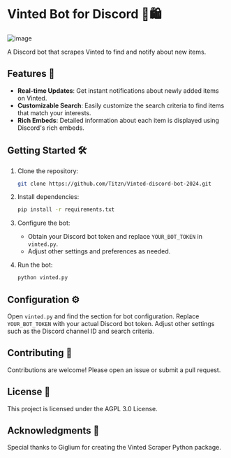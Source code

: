# Vinted Bot for Discord 🤖🛍️

![image](https://github.com/Titzn/Vinted-discord-bot-2024/assets/139163394/f8398738-8a10-4fd5-a641-416cd60d3e51)


A Discord bot that scrapes Vinted to find and notify about new items.

## Features 🚀

- **Real-time Updates**: Get instant notifications about newly added items on Vinted.
- **Customizable Search**: Easily customize the search criteria to find items that match your interests.
- **Rich Embeds**: Detailed information about each item is displayed using Discord's rich embeds.

## Getting Started 🛠️

1. Clone the repository:

    ```bash
    git clone https://github.com/Titzn/Vinted-discord-bot-2024.git
    ```

2. Install dependencies:

    ```bash
    pip install -r requirements.txt
    ```

3. Configure the bot:
   
   - Obtain your Discord bot token and replace `YOUR_BOT_TOKEN` in `vinted.py`.
   - Adjust other settings and preferences as needed.

4. Run the bot:

    ```bash
    python vinted.py
    ```

## Configuration ⚙️

Open `vinted.py` and find the section for bot configuration. Replace `YOUR_BOT_TOKEN` with your actual Discord bot token. Adjust other settings such as the Discord channel ID and search criteria.

## Contributing 🤝

Contributions are welcome! Please open an issue or submit a pull request.

## License 📝

This project is licensed under the AGPL 3.0 License.

## Acknowledgments 🙏

Special thanks to Giglium for creating the Vinted Scraper Python package.
